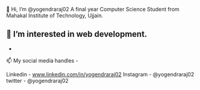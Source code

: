 
👋 Hi, I’m @yogendraraj02 A final year Computer Science Student from Mahakal Institute of Technology, Ujjain.

👀 I’m interested in web development.  
- 

- 
📫 My social media handles -

  Linkedin - www.linkedin.com/in/yogendraraj02
  Instagram - @yogendraraj02
  twitter - @yogendraraj02


<!---
yogendraraj02/yogendraraj02 is a ✨ special ✨ repository because its `README.md` (this file) appears on your GitHub profile.
You can click the Preview link to take a look at your changes.
--->

